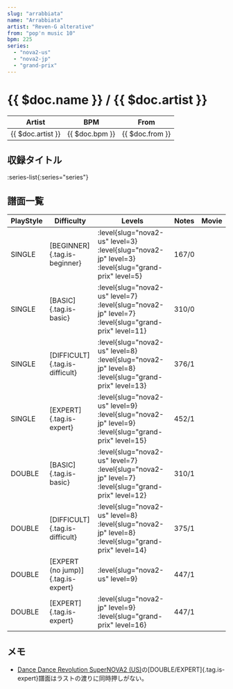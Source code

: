 ```yaml
---
slug: "arrabbiata"
name: "Arrabbiata"
artist: "Reven-G alterative"
from: "pop'n music 10"
bpm: 225
series:
  - "nova2-us"
  - "nova2-jp"
  - "grand-prix"
---
```


# {{ $doc.name }} / {{ $doc.artist }}

|Artist|BPM|From|
|------|---|----|
|{{ $doc.artist }}|{{ $doc.bpm }}|{{ $doc.from }}|

## 収録タイトル

:series-list{:series="series"}

## 譜面一覧

|PlayStyle|Difficulty|Levels|Notes|Movie|
|---------|----------|------|-----|-----|
|SINGLE|[BEGINNER]{.tag.is-beginner}|<div class="field is-grouped is-grouped-multiline"> :level{slug="nova2-us" level=3} :level{slug="nova2-jp" level=3} :level{slug="grand-prix" level=5}</div>|167/0||
|SINGLE|[BASIC]{.tag.is-basic}|<div class="field is-grouped is-grouped-multiline"> :level{slug="nova2-us" level=7} :level{slug="nova2-jp" level=7} :level{slug="grand-prix" level=11}</div>|310/0||
|SINGLE|[DIFFICULT]{.tag.is-difficult}|<div class="field is-grouped is-grouped-multiline"> :level{slug="nova2-us" level=8} :level{slug="nova2-jp" level=8} :level{slug="grand-prix" level=13}</div>|376/1||
|SINGLE|[EXPERT]{.tag.is-expert}|<div class="field is-grouped is-grouped-multiline"> :level{slug="nova2-us" level=9} :level{slug="nova2-jp" level=9} :level{slug="grand-prix" level=15}</div>|452/1||
|DOUBLE|[BASIC]{.tag.is-basic}|<div class="field is-grouped is-grouped-multiline"> :level{slug="nova2-us" level=7} :level{slug="nova2-jp" level=7} :level{slug="grand-prix" level=12}</div>|310/1||
|DOUBLE|[DIFFICULT]{.tag.is-difficult}|<div class="field is-grouped is-grouped-multiline"> :level{slug="nova2-us" level=8} :level{slug="nova2-jp" level=8} :level{slug="grand-prix" level=14}</div>|375/1||
|DOUBLE|[EXPERT (no jump)]{.tag.is-expert}|<div class="field is-grouped is-grouped-multiline"> :level{slug="nova2-us" level=9}</div>|447/1||
|DOUBLE|[EXPERT]{.tag.is-expert}|<div class="field is-grouped is-grouped-multiline"> :level{slug="nova2-jp" level=9} :level{slug="grand-prix" level=16}</div>|447/1||

## メモ

- [Dance Dance Revolution SuperNOVA2 (US)](/series/nova2-us)の[DOUBLE/EXPERT]{.tag.is-expert}譜面はラストの渡りに同時押しがない。

